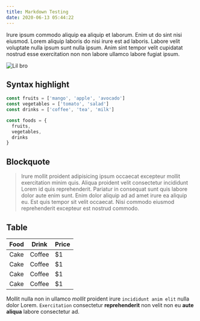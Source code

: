 ```yaml
---
title: Markdown Testing
date: 2020-06-13 05:44:22
---
```


Irure ipsum commodo aliquip ea aliquip et laborum. Enim ut do sint nisi eiusmod. Lorem aliquip laboris do nisi irure est ad laboris. Labore velit voluptate nulla ipsum sunt nulla ipsum. Anim sint tempor velit cupidatat nostrud esse exercitation non non labore ullamco labore fugiat ipsum.

![Lil bro](images/lil_bro.png)

## Syntax highlight

```js
const fruits = ['mango', 'apple', 'avocado']
const vegetables = ['tomato', 'salad']
const drinks = ['coffee', 'tea', 'milk']

const foods = {
  fruits,
  vegetables,
  drinks
}
```

## Blockquote

> Irure mollit proident adipisicing ipsum occaecat excepteur mollit exercitation minim quis. Aliqua proident velit consectetur incididunt Lorem id quis reprehenderit. Pariatur in consequat sunt quis labore dolor aute enim sunt. Enim dolor aliquip ad ad amet irure ea aliquip eu. Est quis tempor sit velit occaecat. Nisi commodo eiusmod reprehenderit excepteur est nostrud commodo.

## Table

Food | Drink   | Price
-----|---------|------
Cake | Coffee | $1
Cake | Coffee | $1
Cake | Coffee | $1
Cake | Coffee | $1

Mollit nulla non in ullamco *mollit* proident irure `incididunt anim elit` nulla dolor Lorem. `Exercitation` consectetur **reprehenderit** non velit non eu __aute aliqua__ labore consectetur ad.
